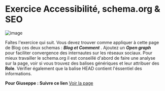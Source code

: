 # Exercice Accessibilité, schema.org  &amp;  SEO

![image](img/top.jpg "image logo")

Faîtes l'exercice qui suit.
Vous devez trouver comme appliquer à cette page
de Blog ces deux schemas  : **_Blog et Comment_** .
Ajoutez un **_Open graph_** pour faciliter convergence des internautes sur les réseaux sociaux.
Pour mieux travailler le schema.org il est conseillé d'abord de faire une analyse sur la page, voir si vous trouvez des balises génériques et leur attribuer des **Role**. Vérifier également que la balise HEAD contient l'éssentiel des informations.


**Pour Giuseppe : Suivre ce lien** [Voir la page](https://owie05.github.io/activite_blog/index.html "blog")

